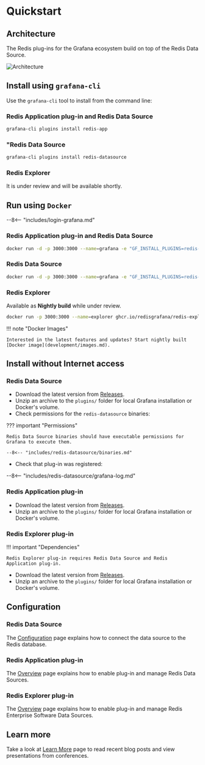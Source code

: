 # Quickstart

## Architecture

The Redis plug-ins for the Grafana ecosystem build on top of the Redis Data Source.

![Architecture](/images/redis-plugins.png)

## Install using `grafana-cli`

Use the `grafana-cli` tool to install from the command line:

### Redis Application plug-in and Redis Data Source

```bash
grafana-cli plugins install redis-app
```

### "Redis Data Source

```bash
grafana-cli plugins install redis-datasource
```

### Redis Explorer

It is under review and will be available shortly.

## Run using `Docker`

--8<-- "includes/login-grafana.md"

### Redis Application plug-in and Redis Data Source

```bash
docker run -d -p 3000:3000 --name=grafana -e "GF_INSTALL_PLUGINS=redis-app" grafana/grafana
```

### Redis Data Source

```bash
docker run -d -p 3000:3000 --name=grafana -e "GF_INSTALL_PLUGINS=redis-datasource" grafana/grafana
```

### Redis Explorer

Available as **Nightly build** while under review.

```bash
docker run -p 3000:3000 --name=explorer ghcr.io/redisgrafana/redis-explorer:latest
```

!!! note "Docker Images"

    Interested in the latest features and updates? Start nightly built [Docker image](development/images.md).

## Install without Internet access

### Redis Data Source

- Download the latest version from [Releases](https://github.com/RedisGrafana/grafana-redis-datasource/releases).
- Unzip an archive to the `plugins/` folder for local Grafana installation or Docker's volume.
- Check permissions for the `redis-datasource` binaries:

??? important "Permissions"

    Redis Data Source binaries should have executable permissions for Grafana to execute them.

    --8<-- "includes/redis-datasource/binaries.md"

- Check that plug-in was registered:

--8<-- "includes/redis-datasource/grafana-log.md"

### Redis Application plug-in

- Download the latest version from [Releases](https://github.com/RedisGrafana/grafana-redis-app/releases).
- Unzip an archive to the `plugins/` folder for local Grafana installation or Docker's volume.

### Redis Explorer plug-in

!!! important "Dependencies"

    Redis Explorer plug-in requires Redis Data Source and Redis Application plug-in.

- Download the latest version from [Releases](https://github.com/RedisGrafana/grafana-redis-explorer/releases).
- Unzip an archive to the `plugins/` folder for local Grafana installation or Docker's volume.

## Configuration

### Redis Data Source

The [Configuration](redis-datasource/configuration.md) page explains how to connect the data source to the Redis database.

### Redis Application plug-in

The [Overview](redis-app/overview.md) page explains how to enable plug-in and manage Redis Data Sources.

### Redis Explorer plug-in

The [Overview](redis-explorer/overview.md) page explains how to enable plug-in and manage Redis Enterprise Software Data Sources.

## Learn more

Take a look at [Learn More](learn-more.md) page to read recent blog posts and view presentations from conferences.
